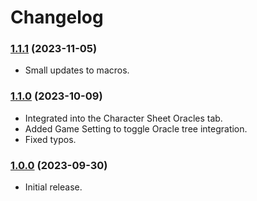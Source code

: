 # Changelog

### [1.1.1](https://github.com/jendave/starsmith-expanded-oracles/commits/main) (2023-11-05)

* Small updates to macros.

### [1.1.0](https://github.com/jendave/starsmith-expanded-oracles/commits/main) (2023-10-09)

* Integrated into the Character Sheet Oracles tab.
* Added Game Setting to toggle Oracle tree integration.
* Fixed typos.

### [1.0.0](https://github.com/jendave/ironsmith-expanded-oracles/commits/main) (2023-09-30)

* Initial release.
